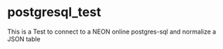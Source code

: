 # postgresql_test
This is a Test to connect to a NEON online postgres-sql and normalize a JSON table
